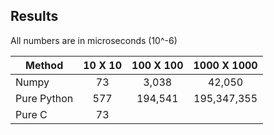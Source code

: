 ## Results
All numbers are in microseconds (10^-6)

| Method      | 10 X 10 | 100 X 100 | 1000 X 1000  |
| ------------|:-------:| :--------:| :---------:  |
| Numpy       |  73     |  3,038     |   42,050    |
| Pure Python |  577    | 194,541    | 195,347,355 |
| Pure C      |  73     |            |             |